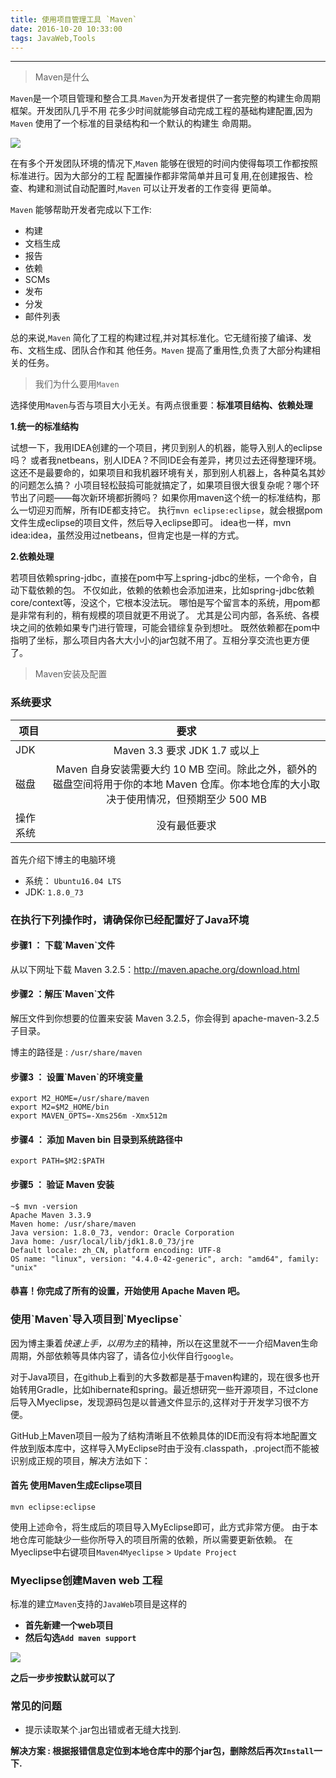 ```yaml
---
title: 使用项目管理工具 `Maven`
date: 2016-10-20 10:33:00
tags: JavaWeb,Tools
---
```


---
>  Maven是什么

`Maven`是一个项目管理和整合工具.`Maven`为开发者提供了一套完整的构建生命周期框架。开发团队几乎不用
花多少时间就能够自动完成工程的基础构建配置,因为 `Maven` 使用了一个标准的目录结构和一个默认的构建生
命周期。

![](http://7xta11.com1.z0.glb.clouddn.com/walle.jpg)

在有多个开发团队环境的情况下,`Maven` 能够在很短的时间内使得每项工作都按照标准进行。因为大部分的工程
配置操作都非常简单并且可复用,在创建报告、检查、构建和测试自动配置时,`Maven` 可以让开发者的工作变得
更简单。

<!--more-->

`Maven` 能够帮助开发者完成以下工作:

* 构建
* 文档生成
* 报告
* 依赖
* SCMs
* 发布
* 分发
* 邮件列表

总的来说,`Maven` 简化了工程的构建过程,并对其标准化。它无缝衔接了编译、发布、文档生成、团队合作和其
他任务。`Maven` 提高了重用性,负责了大部分构建相关的任务。

> 我们为什么要用`Maven`

选择使用`Maven`与否与项目大小无关。有两点很重要：<b>标准项目结构、依赖处理</b>


  <strong>1.统一的标准结构</strong>

  试想一下，我用IDEA创建的一个项目，拷贝到别人的机器，能导入别人的eclipse吗？
或者我netbeans，别人IDEA？不同IDE会有差异，拷贝过去还得整理环境。
这还不是最要命的，如果项目和我机器环境有关，那到别人机器上，各种莫名其妙的问题怎么搞？
小项目轻松鼓捣可能就搞定了，如果项目很大很复杂呢？哪个环节出了问题——每次新环境都折腾吗？
如果你用maven这个统一的标准结构，那么一切迎刃而解，所有IDE都支持它。
执行`mvn eclipse:eclipse`，就会根据pom文件生成eclipse的项目文件，然后导入eclipse即可。
idea也一样，mvn idea:idea，虽然没用过netbeans，但肯定也是一样的方式。

<strong>2.依赖处理</strong>


若项目依赖spring-jdbc，直接在pom中写上spring-jdbc的坐标，一个命令，自动下载依赖的包。
不仅如此，依赖的依赖也会添加进来，比如spring-jdbc依赖core/context等，没这个，它根本没法玩。
哪怕是写个留言本的系统，用pom都是非常有利的，稍有规模的项目就更不用说了。
尤其是公司内部，各系统、各模块之间的依赖如果专门进行管理，可能会错综复杂到想吐。
既然依赖都在pom中指明了坐标，那么项目内各大大小小的jar包就不用了。互相分享交流也更方便了。


> Maven安装及配置

<h3>系统要求</h3>

| 项目           | 要求           |
| ------------- |:-------------:|
| JDK           |Maven 3.3 要求 JDK 1.7 或以上 |
| 磁盘           |Maven 自身安装需要大约 10 MB 空间。除此之外，额外的磁盘空间将用于你的本地 Maven 仓库。你本地仓库的大小取决于使用情况，但预期至少 500 MB|
| 操作系统	     |没有最低要求       |



首先介绍下博主的电脑环境

* 系统： `Ubuntu16.04 LTS`
* JDK: `1.8.0_73`

<h3>在执行下列操作时，请确保你已经配置好了Java环境</h3>

<h4>步骤1 ： 下载`Maven`文件</h4>

  从以下网址下载 Maven 3.2.5：http://maven.apache.org/download.html

<h4>步骤2 ：解压`Maven`文件</h4>

解压文件到你想要的位置来安装 Maven 3.2.5，你会得到 apache-maven-3.2.5 子目录。

博主的路径是 : `/usr/share/maven`

<h4>步骤3 ： 设置`Maven`的环境变量</h4>

    export M2_HOME=/usr/share/maven
    export M2=$M2_HOME/bin
    export MAVEN_OPTS=-Xms256m -Xmx512m

<h4>步骤4 ： 添加 Maven bin 目录到系统路径中</h4>

    export PATH=$M2:$PATH


<h4>步骤5 ： 验证 Maven 安装</h4>

    ~$ mvn -version
    Apache Maven 3.3.9
    Maven home: /usr/share/maven
    Java version: 1.8.0_73, vendor: Oracle Corporation
    Java home: /usr/local/lib/jdk1.8.0_73/jre
    Default locale: zh_CN, platform encoding: UTF-8
    OS name: "linux", version: "4.4.0-42-generic", arch: "amd64", family: "unix"


<h4>恭喜！你完成了所有的设置，开始使用 Apache Maven 吧。</h4>


<h3>使用`Maven`导入项目到`Myeclipse`</h3>

因为博主秉着<em>快速上手，以用为主</em>的精神，所以在这里就不一一介绍Maven生命周期，外部依赖等具体内容了，请各位小伙伴自行`google`。

对于Java项目，在github上看到的大多数都是基于maven构建的，现在很多也开始转用Gradle，比如hibernate和spring。最近想研究一些开源项目，不过clone后导入Myeclipse，发现源码包是以普通文件显示的,这样对于开发学习很不方便。

GitHub上Maven项目一般为了结构清晰且不依赖具体的IDE而没有将本地配置文件放到版本库中，这样导入MyEclipse时由于没有.classpath，.project而不能被识别成正规的项目，解决方法如下：

<h4>首先 使用Maven生成Eclipse项目</h4>

    mvn eclipse:eclipse

使用上述命令，将生成后的项目导入MyEclipse即可，此方式非常方便。
由于本地仓库可能缺少一些你所导入的项目所需的依赖，所以需要更新依赖。
在Myeclipse中右键项目`Maven4Myeclipse` > `Update Project`

<h3>Myeclipse创建Maven web 工程</h3>

标准的建立`Maven`支持的`JavaWeb`项目是这样的

* <b>首先新建一个web项目</b>
* <b>然后勾选`Add maven support`</b>

![](http://7xta11.com1.z0.glb.clouddn.com/2016-10-21%2009-07-01%E5%B1%8F%E5%B9%95%E6%88%AA%E5%9B%BE.png)

<b>之后一步步按默认就可以了</b>

<h3>常见的问题</h3>

 * 提示读取某个.jar包出错或者无缝大找到.

 <b>解决方案 : 根据报错信息定位到本地仓库中的那个jar包，删除然后再次`Install`一下.</b>
